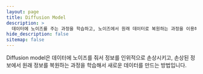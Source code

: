 ```yaml
---
layout: page
title: Diffusion Model
description: >
  데이터에 노이즈를 주는 과정을 학습하고, 노이즈에서 원래 데이터로 복원하는 과정을 이용해서 새로운 데이터를 만드는 방법
hide_description: false
sitemap: false
---
```


Diffusion model은 데이터에 노이즈를 줘서 정보를 인위적으로 손상시키고, 손상된 정보에서 원래 정보를 복원하는 과정을 학습해서 새로운 데이터를 만드는 방법입니다.